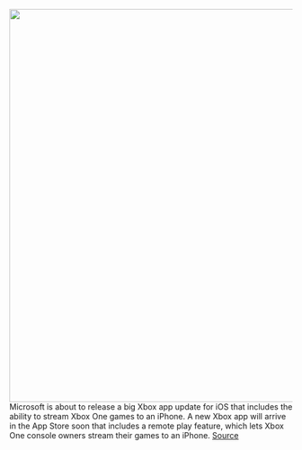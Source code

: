 <img src='https://cdn.vox-cdn.com/thumbor/KN8AyI-5jDS7u0t4b_q1SJiipbM=/0x0:2640x1749/1200x800/filters:focal(1109x664:1531x1086)/cdn.vox-cdn.com/uploads/chorus_image/image/67469690/twarren_xboxiosapp_VLS_3710_4.0.jpg' width='700px' /><br/>
Microsoft is about to release a big Xbox app update for iOS that includes the ability to stream Xbox One games to an iPhone. A new Xbox app will arrive in the App Store soon that includes a remote play feature, which lets Xbox One console owners stream their games to an iPhone.
<a href='https://www.theverge.com/2020/9/25/21456260/xbox-one-games-iphone-streaming-xbox-app-microsoft-features'> Source <a/>